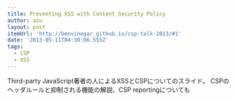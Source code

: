 ```yaml
---
title: Preventing XSS with Content Security Policy
author: azu
layout: post
itemUrl: 'http://benvinegar.github.io/csp-talk-2013/#1'
date: '2013-05-11T04:30:06.555Z'
tags:
  - CSP
  - XSS
---
```

Third-party JavaScript著者の人によるXSSとCSPについてのスライド。 CSPのヘッダルールと抑制される機能の解説、CSP reportingについても
